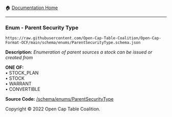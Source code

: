 :house: [Documentation Home](../../home/xudiera/code/README.md)

---

### Enum - Parent Security Type

`https://raw.githubusercontent.com/Open-Cap-Table-Coalition/Open-Cap-Format-OCF/main/schema/enums/ParentSecurityType.schema.json`

**Description:** _Enumeration of parent sources a stock can be issued or created from_

**ONE OF:**</br>&bull; STOCK_PLAN </br>&bull; STOCK </br>&bull; WARRANT </br>&bull; CONVERTIBLE

**Source Code:** [/schema/enums/ParentSecurityType](../../../../../../../../schema/enums/ParentSecurityType.schema.json)

Copyright © 2022 Open Cap Table Coalition.
